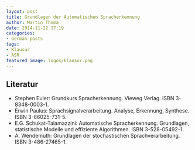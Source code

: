 ```yaml
---
layout: post
title: Grundlagen der Automatischen Spracherkennung
author: Martin Thoma
date: 2014-11-22 17:19
categories: 
- German posts
tags:
- Klausur
- ASR
featured_image: logos/klausur.png
---
```



## Literatur

* Stephen Euler: Grundkurs Spracherkennung. Vieweg Verlag. ISBN 3-8348-0003-1.
* Erwin Paulus: Sprachsignalverarbeitung. Analyse, Erkennung, Synthese. ISBN 3-86025-731-5.
* E.G. Schukat-Talamazzini: Automatische Spracherkennung. Grundlagen, statistische Modelle und effiziente Algorithmen. ISBN 3-528-05492-1.
* A. Wendemuth: Grundlagen der stochastischen Sprachverarbeitung. ISBN 3-486-27465-1.